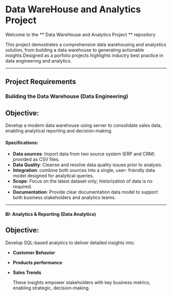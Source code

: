 # Data WareHouse and Analytics Project
Welcome to the ** Data WareHouse and Analytics Project ** repository 

This project demostrates a comprehensive data warehousing and analystics solution, from building  a data warehouse  to generating actionable insights.Designed as a porfolio projects highlights inductry best practice in data engineering and analytics.

----------
## Project Requirements

###  Building the Data Warehouse (Data Engineering)
 
##  Objective:
 Develop a modern data warehouse using server to consolidate sales data, enabling analytical reporting  and decision-making.

#### Specifications:
- **Data sources**: Import data from two source  system (ERP and CRM) provided as CSV files.
- **Data Quality**: Cleanse and resolve data quality issues prior to analysis.
- **Integration**: combine both sources into a single, user- friendly data model designed for analytical  queries.
- **Scope**: Focus on the latest dataset only; historization of data is no required.
- **Documentation**: Provide clear documentation data model to support both business stakeholders and analytics teams.

----------------

#### BI: Analytics & Reporting (Data Analytics)

## Objective:
  Develop SQL-based analytics to deliver detailed insights into:

- **Customer Behavior**
- **Products performance**
- **Sales Trends**

  These insights empower stakeholders with key business metrics, enabling strategic, decision-making.



